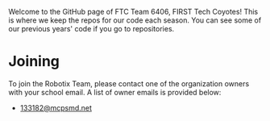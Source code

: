 Welcome to the GitHub page of FTC Team 6406, FIRST Tech Coyotes!
This is where we keep the repos for our code each season. You can see some of our previous years' code if you go to repositories.

# Joining
To join the Robotix Team, please contact one of the organization owners with your school email. A list of owner emails is provided below:
- 133182@mcpsmd.net
